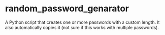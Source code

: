 # random_password_genarator

A Python script that creates one or more passwords with a custom length. It also automatically copies it (not sure if this works with multiple passwords).
